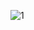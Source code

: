 ![1](https://user-images.githubusercontent.com/83157814/222499991-f369b2bc-3ffe-4be1-9b45-3c3bb14ac2ac.png)
​
